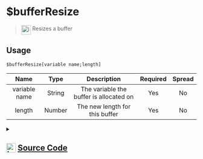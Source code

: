# $bufferResize
> <img align="top" src="https://upload.wikimedia.org/wikipedia/commons/thumb/e/e4/Infobox_info_icon.svg/160px-Infobox_info_icon.svg.png?20150409153300" alt="image" width="25" height="auto"> Resizes a buffer
## Usage
```
$bufferResize[variable name;length]
```
| Name | Type | Description | Required | Spread
| :---: | :---: | :---: | :---: | :---: |
variable name | String | The variable the buffer is allocated on | Yes | No
length | Number | The new length for this buffer | Yes | No
<details>
<summary>
    
## <img align="top" src="https://cdn4.iconfinder.com/data/icons/iconsimple-logotypes/512/github-512.png" alt="image" width="25" height="auto">  [Source Code](https://github.com/tryforge/ForgeScript-V2/blob/main/src/native/bufferResize.ts)
    
</summary>
    
```ts
import { ArgType, NativeFunction, Return } from "../structures";

export default new NativeFunction({
    name: "$bufferResize",
    version: "1.1.0",
    description: "Resizes a buffer",
    unwrap: true,
    brackets: true,
    args: [
        {
            name: "variable name",
            description: "The variable the buffer is allocated on",
            type: ArgType.String,
            required: true,
            rest: false
        },
        {
            name: "length",
            description: "The new length for this buffer",
            required: true,
            type: ArgType.Number,
            rest: false
        }
    ],
    execute(ctx, [ name, length ]) {
        const buffer = ctx.getEnvironmentInstance(Buffer, name)
        if (buffer !== null) {
            const ref = Buffer.alloc(length)
            buffer.copy(ref, 0, 0, ref.length)
            ctx.setEnvironmentKey(name, ref)
        }
        return Return.success()
    },
})
```
    
</details>